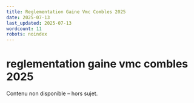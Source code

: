 ```yaml
---
title: Reglementation Gaine Vmc Combles 2025
date: 2025-07-13
last_updated: 2025-07-13
wordcount: 11
robots: noindex
---
```


# reglementation gaine vmc combles 2025

Contenu non disponible – hors sujet.